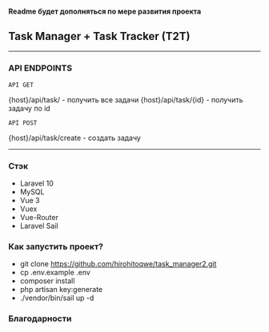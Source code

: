 #### Readme будет дополняться по мере развития проекта

## Task Manager + Task Tracker (T2T)

----------------

### API ENDPOINTS

```
API GET
```
{host}/api/task/ - получить все задачи
{host}/api/task/{id} - получить задачу по id
```
API POST
```
{host}/api/task/create - создать задачу

----------------

### Стэк

- Laravel 10
- MySQL
- Vue 3
- Vuex
- Vue-Router
- Laravel Sail

### Как запустить проект?

- git clone https://github.com/hirohitoqwe/task_manager2.git
- cp .env.example .env
- composer install
- php artisan key:generate
- ./vendor/bin/sail up -d

### Благодарности
